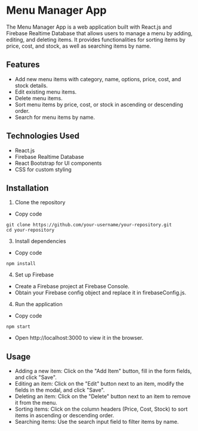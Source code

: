 # Menu Manager App
The Menu Manager App is a web application built with React.js and Firebase Realtime Database that allows users to manage a menu by adding, editing, and deleting items. It provides functionalities for sorting items by price, cost, and stock, as well as searching items by name.

## Features
- Add new menu items with category, name, options, price, cost, and stock details.
- Edit existing menu items.
- Delete menu items.
- Sort menu items by price, cost, or stock in ascending or descending order.
- Search for menu items by name.
## Technologies Used
- React.js
- Firebase Realtime Database
- React Bootstrap for UI components
- CSS for custom styling

## Installation
1. Clone the repository
- Copy code
```
git clone https://github.com/your-username/your-repository.git
cd your-repository
```

3. Install dependencies
- Copy code
```
npm install
```

4. Set up Firebase
- Create a Firebase project at Firebase Console.
- Obtain your Firebase config object and replace it in firebaseConfig.js.

4. Run the application
- Copy code
```
npm start
```
- Open http://localhost:3000 to view it in the browser.

## Usage
- Adding a new item: Click on the "Add Item" button, fill in the form fields, and click "Save".
- Editing an item: Click on the "Edit" button next to an item, modify the fields in the modal, and click "Save".
- Deleting an item: Click on the "Delete" button next to an item to remove it from the menu.
- Sorting items: Click on the column headers (Price, Cost, Stock) to sort items in ascending or descending order.
- Searching items: Use the search input field to filter items by name.
